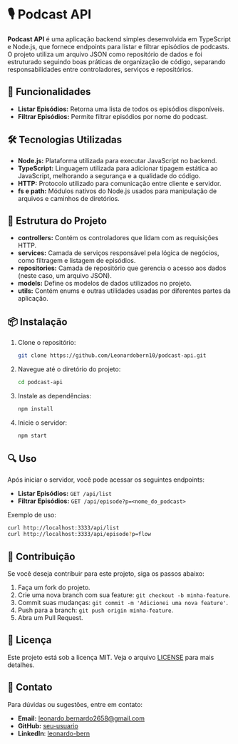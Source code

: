 # 🎙️ Podcast API

**Podcast API** é uma aplicação backend simples desenvolvida em TypeScript e Node.js, que fornece endpoints para listar e filtrar episódios de podcasts. O projeto utiliza um arquivo JSON como repositório de dados e foi estruturado seguindo boas práticas de organização de código, separando responsabilidades entre controladores, serviços e repositórios.

## 🚀 Funcionalidades

- **Listar Episódios:** Retorna uma lista de todos os episódios disponíveis.
- **Filtrar Episódios:** Permite filtrar episódios por nome do podcast.

## 🛠️ Tecnologias Utilizadas

- **Node.js:** Plataforma utilizada para executar JavaScript no backend.
- **TypeScript:** Linguagem utilizada para adicionar tipagem estática ao JavaScript, melhorando a segurança e a qualidade do código.
- **HTTP:** Protocolo utilizado para comunicação entre cliente e servidor.
- **fs e path:** Módulos nativos do Node.js usados para manipulação de arquivos e caminhos de diretórios.

## 📂 Estrutura do Projeto

- **controllers:** Contém os controladores que lidam com as requisições HTTP.
- **services:** Camada de serviços responsável pela lógica de negócios, como filtragem e listagem de episódios.
- **repositories:** Camada de repositório que gerencia o acesso aos dados (neste caso, um arquivo JSON).
- **models:** Define os modelos de dados utilizados no projeto.
- **utils:** Contém enums e outras utilidades usadas por diferentes partes da aplicação.

## 📦 Instalação

1. Clone o repositório:

   ```bash
   git clone https://github.com/Leonardobern10/podcast-api.git
   ```

2. Navegue até o diretório do projeto:

   ```bash
   cd podcast-api
   ```

3. Instale as dependências:

   ```bash
   npm install
   ```

4. Inicie o servidor:

   ```bash
   npm start
   ```

## 🔍 Uso

Após iniciar o servidor, você pode acessar os seguintes endpoints:

- **Listar Episódios:** `GET /api/list`
- **Filtrar Episódios:** `GET /api/episode?p=<nome_do_podcast>`

Exemplo de uso:

```bash
curl http://localhost:3333/api/list
curl http://localhost:3333/api/episode?p=flow
```

## 📝 Contribuição

Se você deseja contribuir para este projeto, siga os passos abaixo:

1. Faça um fork do projeto.
2. Crie uma nova branch com sua feature: `git checkout -b minha-feature`.
3. Commit suas mudanças: `git commit -m 'Adicionei uma nova feature'`.
4. Push para a branch: `git push origin minha-feature`.
5. Abra um Pull Request.

## 📄 Licença

Este projeto está sob a licença MIT. Veja o arquivo [LICENSE](LICENSE) para mais detalhes.

## 📧 Contato

Para dúvidas ou sugestões, entre em contato:

- **Email:** leonardo.bernardo2658@gmail.com
- **GitHub:** [seu-usuario](https://github.com/Leonardobern10)
- **LinkedIn**: [leonardo-bern](https://www.linkedin.com/in/leonardo-bern/)
